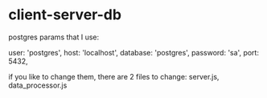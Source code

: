 # client-server-db
postgres params that I use:

 user: 'postgres',
 host: 'localhost',
 database: 'postgres',
 password: 'sa',
 port: 5432,

if you like to change them, there are 2 files to change: server.js, data_processor.js
